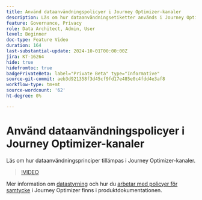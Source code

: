 ```yaml
---
title: Använd dataanvändningspolicyer i Journey Optimizer-kanaler
description: Läs om hur dataanvändningsetiketter används i Journey Optimizer-kanaler.
feature: Governance, Privacy
role: Data Architect, Admin, User
level: Beginner
doc-type: Feature Video
duration: 164
last-substantial-update: 2024-10-01T00:00:00Z
jira: KT-16264
hide: true
hidefromtoc: true
badgePrivateBeta: label="Private Beta" type="Informative"
source-git-commit: aeb3d921358f3d45cf9fd17e485e0c4fdd4e3af8
workflow-type: tm+mt
source-wordcount: '62'
ht-degree: 0%

---
```



# Använd dataanvändningspolicyer i Journey Optimizer-kanaler

Läs om hur dataanvändningsprinciper tillämpas i Journey Optimizer-kanaler.

>[!VIDEO](https://video.tv.adobe.com/v/3434901/?learn=on)

Mer information om [datastyrning](https://experienceleague.adobe.com/en/docs/journey-optimizer/using/privacy/action-privacy-restricted) och hur du [arbetar med policyer för samtycke](https://experienceleague.adobe.com/en/docs/journey-optimizer/using/privacy/consent/consent-restricted) i Journey Optimizer finns i produktdokumentationen.